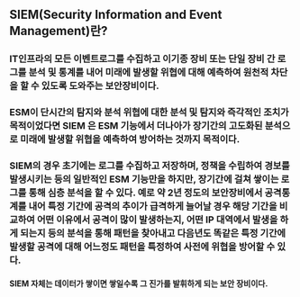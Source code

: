## SIEM(Security Information and Event Management)란?
### IT인프라의 모든 이벤트로그를 수집하고 이기종 장비 또는 단일 장비 간 로그를 분석 및 통계를 내어 미래에 발생할 위협에 대해 예측하여 원천적 차단을 할 수 있도록 도와주는 보안장비이다.
### ESM이 단시간의 탐지와 분석 위협에 대한 분석 및 탐지와 즉각적인 조치가 목적이었다면 SIEM 은 ESM 기능에서 더나아가 장기간의 고도화된 분석으로 미래에 발생할 위협을 예측하여 방어하는 것까지 목적이다.
### SIEM의 경우 초기에는 로그를 수집하고 저장하며, 정책을 수립하여 경보를 발생시키는 등의 일반적인 ESM 기능만을 하지만, 장기간에 걸쳐 쌓이는 로그를 통해 심층 분석을 할 수 있다. 예로 약 2년 정도의 보안장비에서 공격통계를 내어 특정 기간에 공격의 추이가 급격하게 늘어날 경우 해당 기간을 비교하여 어떤 이유에서 공격이 많이 발생하는지, 어떤 IP 대역에서 발생을 하게 되는지 등의 분석을 통해 패턴을 찾아내고 다음년도 똑같은 특정 기간에 발생할 공격에 대해 어느정도 패턴을 특정하여 사전에 위협을 방어할 수 있다.
#### SIEM 자체는 데이터가 쌓이면 쌓일수록 그 진가를 발휘하게 되는 보안 장비이다.
